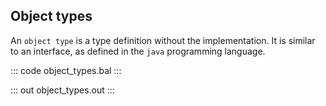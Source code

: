 ## Object types

An `object type` is a type definition without the implementation. It is similar to an interface, as defined in the `java` programming language.

::: code object_types.bal :::

::: out object_types.out :::